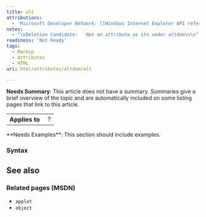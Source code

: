 ```yaml
---
title: alt
attributions:
  - 'Microsoft Developer Network: [[Windows Internet Explorer API reference](http://msdn.microsoft.com/en-us/library/ie/hh828809%28v=vs.85%29.aspx) Article]'
notes:
  - "\nDeletion Candidate:   Not an attribute as its under altdom\n\n"
readiness: 'Not Ready'
tags:
  - Markup
  - Attributes
  - HTML
uri: html/attributes/altdom/alt

---
```

**Needs Summary**: This article does not have a summary. Summaries give a brief overview of the topic and are automatically included on some listing pages that link to this article.

<table class="wikitable">
<tr>
<th>
Applies to

</th>
<td>
 ?

</td>
</tr>
</table>
**Needs Examples**: This section should include examples.

### <span>Syntax</span>

## <span>See also</span>

### <span>Related pages (MSDN)</span>

-   `applet`
-   `object`
